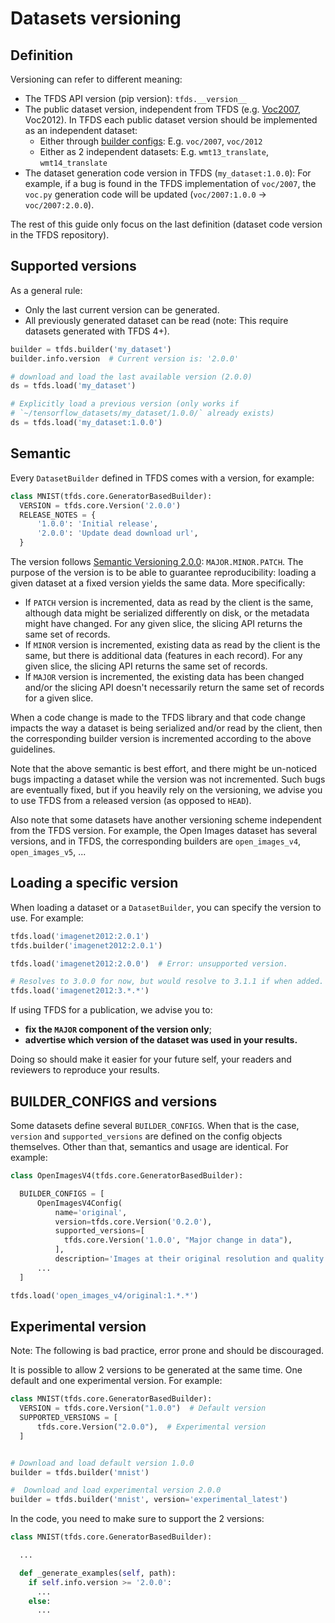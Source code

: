 # Datasets versioning

## Definition

Versioning can refer to different meaning:

*   The TFDS API version (pip version): `tfds.__version__`
*   The public dataset version, independent from TFDS (e.g.
    [Voc2007](https://pjreddie.com/projects/pascal-voc-dataset-mirror/),
    Voc2012). In TFDS each public dataset version should be implemented as an
    independent dataset:
    *   Either through
        [builder configs](https://www.tensorflow.org/datasets/add_dataset#dataset_configurationvariants_tfdscorebuilderconfig):
        E.g. `voc/2007`, `voc/2012`
    *   Either as 2 independent datasets: E.g. `wmt13_translate`,
        `wmt14_translate`
*   The dataset generation code version in TFDS (`my_dataset:1.0.0`): For
    example, if a bug is found in the TFDS implementation of `voc/2007`, the
    `voc.py` generation code will be updated (`voc/2007:1.0.0` ->
    `voc/2007:2.0.0`).

The rest of this guide only focus on the last definition (dataset code version
in the TFDS repository).

## Supported versions

As a general rule:

*   Only the last current version can be generated.
*   All previously generated dataset can be read (note: This require datasets
    generated with TFDS 4+).

```python
builder = tfds.builder('my_dataset')
builder.info.version  # Current version is: '2.0.0'

# download and load the last available version (2.0.0)
ds = tfds.load('my_dataset')

# Explicitly load a previous version (only works if
# `~/tensorflow_datasets/my_dataset/1.0.0/` already exists)
ds = tfds.load('my_dataset:1.0.0')
```

## Semantic

Every `DatasetBuilder` defined in TFDS comes with a version, for example:

```python
class MNIST(tfds.core.GeneratorBasedBuilder):
  VERSION = tfds.core.Version('2.0.0')
  RELEASE_NOTES = {
      '1.0.0': 'Initial release',
      '2.0.0': 'Update dead download url',
  }
```

The version follows
[Semantic Versioning 2.0.0](https://semver.org/spec/v2.0.0.html):
`MAJOR.MINOR.PATCH`. The purpose of the version is to be able to guarantee
reproducibility: loading a given dataset at a fixed version yields the same
data. More specifically:

 - If `PATCH` version is incremented, data as read by the client is the same,
 although data might be serialized differently on disk, or the metadata might
 have changed. For any given slice, the slicing API returns the same set of
 records.
 - If `MINOR` version is incremented, existing data as read by the client is the
 same, but there is additional data (features in each record). For any given
 slice, the  slicing API returns the same set of records.
 - If `MAJOR` version is incremented, the existing data has been changed and/or
 the slicing API doesn't necessarily return the same set of records for a given
 slice.

When a code change is made to the TFDS library and that code change impacts the
way a dataset is being serialized and/or read by the client, then the
corresponding builder version is incremented according to the above guidelines.

Note that the above semantic is best effort, and there might be un-noticed bugs
impacting a dataset while the version was not incremented. Such bugs are
eventually fixed, but if you heavily rely on the versioning, we advise you to
use TFDS from a released version (as opposed to `HEAD`).

Also note that some datasets have another versioning scheme independent from
the TFDS version. For example, the Open Images dataset has several versions,
and in TFDS, the corresponding builders are `open_images_v4`, `open_images_v5`,
...

## Loading a specific version

When loading a dataset or a `DatasetBuilder`, you can specify the version to
use. For example:

```python
tfds.load('imagenet2012:2.0.1')
tfds.builder('imagenet2012:2.0.1')

tfds.load('imagenet2012:2.0.0')  # Error: unsupported version.

# Resolves to 3.0.0 for now, but would resolve to 3.1.1 if when added.
tfds.load('imagenet2012:3.*.*')
```

If using TFDS for a publication, we advise you to:

 - **fix the `MAJOR` component of the version only**;
 - **advertise which version of the dataset was used in your results.**

Doing so should make it easier for your future self, your readers and
reviewers to reproduce your results.

## BUILDER_CONFIGS and versions

Some datasets define several `BUILDER_CONFIGS`. When that is the case, `version`
and `supported_versions` are defined on the config objects themselves. Other
than that, semantics and usage are identical. For example:

```python
class OpenImagesV4(tfds.core.GeneratorBasedBuilder):

  BUILDER_CONFIGS = [
      OpenImagesV4Config(
          name='original',
          version=tfds.core.Version('0.2.0'),
          supported_versions=[
            tfds.core.Version('1.0.0', "Major change in data"),
          ],
          description='Images at their original resolution and quality.'),
      ...
  ]

tfds.load('open_images_v4/original:1.*.*')
```

## Experimental version

Note: The following is bad practice, error prone and should be discouraged.

It is possible to allow 2 versions to be generated at the same time. One default
and one experimental version. For example:

```python
class MNIST(tfds.core.GeneratorBasedBuilder):
  VERSION = tfds.core.Version("1.0.0")  # Default version
  SUPPORTED_VERSIONS = [
      tfds.core.Version("2.0.0"),  # Experimental version
  ]


# Download and load default version 1.0.0
builder = tfds.builder('mnist')

#  Download and load experimental version 2.0.0
builder = tfds.builder('mnist', version='experimental_latest')
```

In the code, you need to make sure to support the 2 versions:

```python
class MNIST(tfds.core.GeneratorBasedBuilder):

  ...

  def _generate_examples(self, path):
    if self.info.version >= '2.0.0':
      ...
    else:
      ...
```
